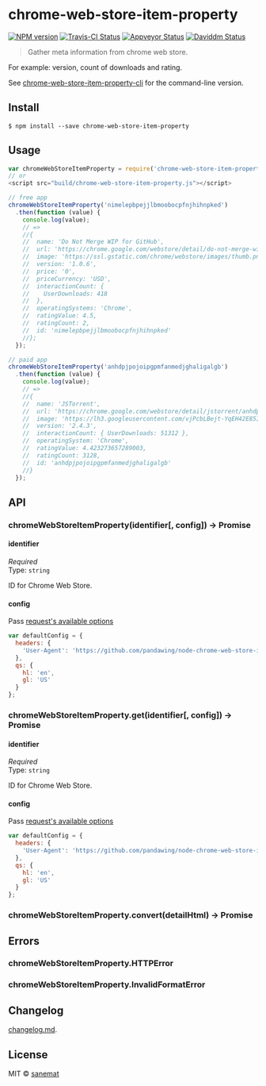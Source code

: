 # chrome-web-store-item-property

[![NPM version][npm-image]][npm-url] [![Travis-CI Status][travis-image]][travis-url] [![Appveyor Status][appveyor-image]][appveyor-url] [![Daviddm Status][daviddm-image]][daviddm-url]

> Gather meta information from chrome web store.

For example: version, count of downloads and rating.

See [chrome-web-store-item-property-cli](https://github.com/pandawing/node-chrome-web-store-item-property-cli) for the command-line version.


## Install

```
$ npm install --save chrome-web-store-item-property
```


## Usage

```js
var chromeWebStoreItemProperty = require('chrome-web-store-item-property');
// or
<script src="build/chrome-web-store-item-property.js"></script>

// free app
chromeWebStoreItemProperty('nimelepbpejjlbmoobocpfnjhihnpked')
  .then(function (value) {
    console.log(value);
    // =>
    //{
    //  name: 'Do Not Merge WIP for GitHub',
    //  url: 'https://chrome.google.com/webstore/detail/do-not-merge-wip-for-gith/nimelepbpejjlbmoobocpfnjhihnpked',
    //  image: 'https://ssl.gstatic.com/chrome/webstore/images/thumb.png',
    //  version: '1.0.6',
    //  price: '0',
    //  priceCurrency: 'USD',
    //  interactionCount: {
    //    UserDownloads: 418
    //  },
    //  operatingSystems: 'Chrome',
    //  ratingValue: 4.5,
    //  ratingCount: 2,
    //  id: 'nimelepbpejjlbmoobocpfnjhihnpked'
    //};
  });

// paid app
chromeWebStoreItemProperty('anhdpjpojoipgpmfanmedjghaligalgb')
  .then(function (value) {
    console.log(value);
    // =>
    //{
    //  name: 'JSTorrent',
    //  url: 'https://chrome.google.com/webstore/detail/jstorrent/anhdpjpojoipgpmfanmedjghaligalgb',
    //  image: 'https://lh3.googleusercontent.com/vjPcbLBejt-YqEH42E85IhbEMSFShJp8MEWc6NkIIVGOWf0JkCUyB5i1BWrWwu0dxfCPUTxz=s128-h128-e365',
    //  version: '2.4.3',
    //  interactionCount: { UserDownloads: 51312 },
    //  operatingSystem: 'Chrome',
    //  ratingValue: 4.423273657289003,
    //  ratingCount: 3128,
    //  id: 'anhdpjpojoipgpmfanmedjghaligalgb'
    //}
  });
```



## API

### chromeWebStoreItemProperty(identifier[, config]) -> Promise

#### identifier

*Required*  
Type: `string`

ID for Chrome Web Store.


#### config

Pass [request's available options](https://github.com/request/request#requestoptions-callback)

```js
var defaultConfig = {
  headers: {
    'User-Agent': 'https://github.com/pandawing/node-chrome-web-store-item-property'
  },
  qs: {
    hl: 'en',
    gl: 'US'
  }
};
```


### chromeWebStoreItemProperty.get(identifier[, config]) -> Promise


#### identifier

*Required*  
Type: `string`

ID for Chrome Web Store.


#### config

Pass [request's available options](https://github.com/request/request#requestoptions-callback)

```js
var defaultConfig = {
  headers: {
    'User-Agent': 'https://github.com/pandawing/node-chrome-web-store-item-property'
  },
  qs: {
    hl: 'en',
    gl: 'US'
  }
};
```

### chromeWebStoreItemProperty.convert(detailHtml) -> Promise


## Errors

### chromeWebStoreItemProperty.HTTPError

### chromeWebStoreItemProperty.InvalidFormatError


## Changelog

[changelog.md](./changelog.md).


## License

MIT © [sanemat](http://sane.jp)


[travis-url]: https://travis-ci.org/pandawing/node-chrome-web-store-item-property
[travis-image]: https://img.shields.io/travis/pandawing/node-chrome-web-store-item-property/master.svg?style=flat-square&label=travis
[appveyor-url]: https://ci.appveyor.com/project/sanemat/node-chrome-web-store-item-property/branch/master
[appveyor-image]: https://img.shields.io/appveyor/ci/sanemat/node-chrome-web-store-item-property/master.svg?style=flat-square&label=appveyor
[npm-url]: https://npmjs.org/package/chrome-web-store-item-property
[npm-image]: https://img.shields.io/npm/v/chrome-web-store-item-property.svg?style=flat-square
[daviddm-url]: https://david-dm.org/pandawing/node-chrome-web-store-item-property
[daviddm-image]: https://img.shields.io/david/pandawing/node-chrome-web-store-item-property.svg?style=flat-square
